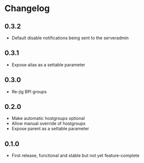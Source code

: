 # Changelog

## 0.3.2
* Default disable notifications being sent to the serveradmin

## 0.3.1
* Expose alias as a settable parameter

## 0.3.0
* Re-jig BPI groups

## 0.2.0
* Make automatic hostgroups optional
* Allow manual override of hostgroups
* Expose parent as a settable parameter

## 0.1.0
* First release, functional and stable but not yet feature-complete
